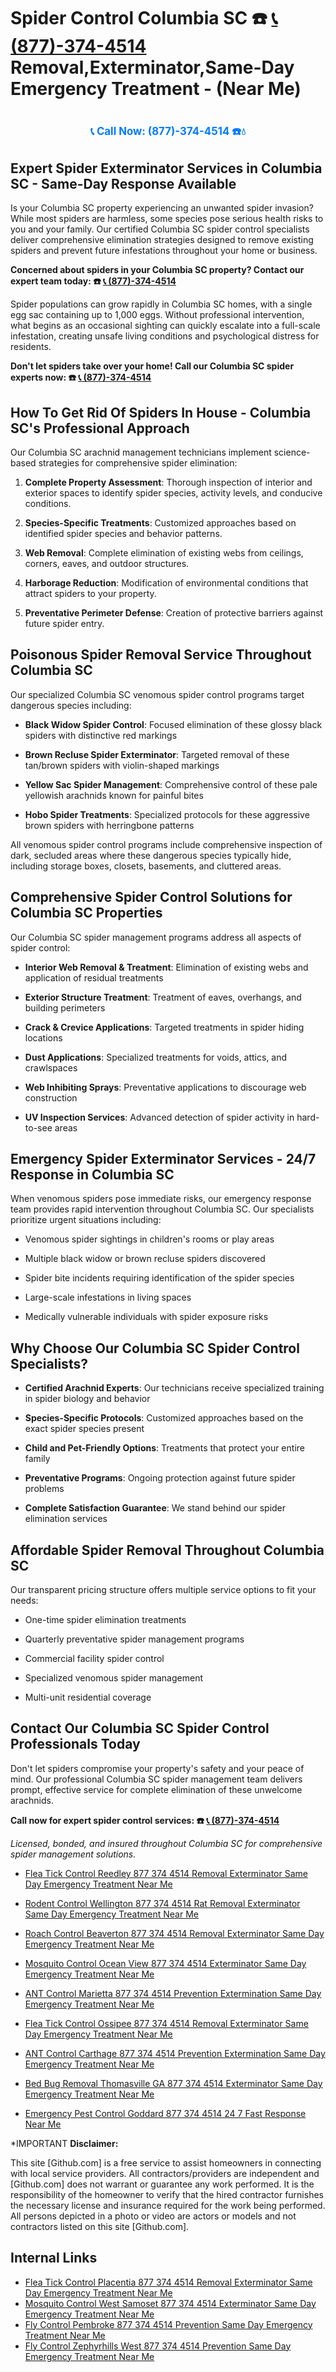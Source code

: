 # Spider Control Columbia SC ☎️ [📞 (877)-374-4514](https://pest-control-4514.netlify.app) Removal,Exterminator,Same-Day Emergency Treatment - (Near Me)
# 

<p align="center" style="font-size: 1.2em; font-weight: bold; margin: 20px 0;">
  <a href="https://pest-control-4514.netlify.app" target="_blank" style="color: #007BFF; text-decoration: none;">📞 Call Now: (877)-374-4514 ☎️💧</a>
</p>

## Expert Spider Exterminator Services in Columbia SC - Same-Day Response Available

Is your Columbia SC property experiencing an unwanted spider invasion? While most spiders are harmless, some species pose serious health risks to you and your family. Our certified Columbia SC spider control specialists deliver comprehensive elimination strategies designed to remove existing spiders and prevent future infestations throughout your home or business.

**Concerned about spiders in your Columbia SC property? Contact our expert team today: ☎️ [📞 (877)-374-4514](https://pest-control-4514.netlify.app)**

Spider populations can grow rapidly in Columbia SC homes, with a single egg sac containing up to 1,000 eggs. Without professional intervention, what begins as an occasional sighting can quickly escalate into a full-scale infestation, creating unsafe living conditions and psychological distress for residents.

**Don't let spiders take over your home! Call our Columbia SC spider experts now: ☎️ [📞 (877)-374-4514](https://pest-control-4514.netlify.app)**

## How To Get Rid Of Spiders In House - Columbia SC's Professional Approach

Our Columbia SC arachnid management technicians implement science-based strategies for comprehensive spider elimination:

1. **Complete Property Assessment**: Thorough inspection of interior and exterior spaces to identify spider species, activity levels, and conducive conditions.

2. **Species-Specific Treatments**: Customized approaches based on identified spider species and behavior patterns.

3. **Web Removal**: Complete elimination of existing webs from ceilings, corners, eaves, and outdoor structures.

4. **Harborage Reduction**: Modification of environmental conditions that attract spiders to your property.

5. **Preventative Perimeter Defense**: Creation of protective barriers against future spider entry.

## Poisonous Spider Removal Service Throughout Columbia SC

Our specialized Columbia SC venomous spider control programs target dangerous species including:

- **Black Widow Spider Control**: Focused elimination of these glossy black spiders with distinctive red markings

- **Brown Recluse Spider Exterminator**: Targeted removal of these tan/brown spiders with violin-shaped markings

- **Yellow Sac Spider Management**: Comprehensive control of these pale yellowish arachnids known for painful bites

- **Hobo Spider Treatments**: Specialized protocols for these aggressive brown spiders with herringbone patterns

All venomous spider control programs include comprehensive inspection of dark, secluded areas where these dangerous species typically hide, including storage boxes, closets, basements, and cluttered areas.

## Comprehensive Spider Control Solutions for Columbia SC Properties

Our Columbia SC spider management programs address all aspects of spider control:

- **Interior Web Removal & Treatment**: Elimination of existing webs and application of residual treatments

- **Exterior Structure Treatment**: Treatment of eaves, overhangs, and building perimeters

- **Crack & Crevice Applications**: Targeted treatments in spider hiding locations

- **Dust Applications**: Specialized treatments for voids, attics, and crawlspaces

- **Web Inhibiting Sprays**: Preventative applications to discourage web construction

- **UV Inspection Services**: Advanced detection of spider activity in hard-to-see areas

## Emergency Spider Exterminator Services - 24/7 Response in Columbia SC

When venomous spiders pose immediate risks, our emergency response team provides rapid intervention throughout Columbia SC. Our specialists prioritize urgent situations including:

- Venomous spider sightings in children's rooms or play areas

- Multiple black widow or brown recluse spiders discovered

- Spider bite incidents requiring identification of the spider species

- Large-scale infestations in living spaces

- Medically vulnerable individuals with spider exposure risks

## Why Choose Our Columbia SC Spider Control Specialists?

- **Certified Arachnid Experts**: Our technicians receive specialized training in spider biology and behavior

- **Species-Specific Protocols**: Customized approaches based on the exact spider species present

- **Child and Pet-Friendly Options**: Treatments that protect your entire family

- **Preventative Programs**: Ongoing protection against future spider problems

- **Complete Satisfaction Guarantee**: We stand behind our spider elimination services

## Affordable Spider Removal Throughout Columbia SC

Our transparent pricing structure offers multiple service options to fit your needs:

- One-time spider elimination treatments

- Quarterly preventative spider management programs

- Commercial facility spider control

- Specialized venomous spider management

- Multi-unit residential coverage

## Contact Our Columbia SC Spider Control Professionals Today

Don't let spiders compromise your property's safety and your peace of mind. Our professional Columbia SC spider management team delivers prompt, effective service for complete elimination of these unwelcome arachnids.

**Call now for expert spider control services: ☎️ [📞 (877)-374-4514](https://pest-control-4514.netlify.app)**

*Licensed, bonded, and insured throughout Columbia SC for comprehensive spider management solutions.*


- [Flea Tick Control Reedley 877 374 4514 Removal Exterminator Same Day Emergency Treatment Near Me](https://github.com/allyoucaneatsushiin/plumbing-texas/blob/main/Flea-Tick-Control-Reedley-877-374-4514-Removal-Exterminator-Same-Day-Emergency-Treatment-Near-Me.md)
- [Rodent Control Wellington 877 374 4514 Rat Removal Exterminator Same Day Emergency Treatment Near Me](https://github.com/allyoucaneatsushiin/plumbing-texas/blob/main/Rodent-Control-Wellington-877-374-4514-Rat-Removal-Exterminator-Same-Day-Emergency-Treatment-Near-Me.md)
- [Roach Control Beaverton 877 374 4514 Removal Exterminator Same Day Emergency Treatment Near Me](https://github.com/allyoucaneatsushiin/plumbing-texas/blob/main/Roach-Control-Beaverton-877-374-4514-Removal-Exterminator-Same-Day-Emergency-Treatment-Near-Me.md)


- [Mosquito Control Ocean View 877 374 4514 Exterminator Same Day Emergency Treatment Near Me](https://github.com/allyoucaneatsushiin/plumbing-texas/blob/main/Mosquito-Control-Ocean-View-877-374-4514-Exterminator-Same-Day-Emergency-Treatment-Near-Me.md)
- [ANT Control Marietta 877 374 4514 Prevention Extermination Same Day Emergency Treatment Near Me](https://github.com/allyoucaneatsushiin/plumbing-texas/blob/main/ANT-Control-Marietta-877-374-4514-Prevention-Extermination-Same-Day-Emergency-Treatment-Near-Me.md)
- [Flea Tick Control Ossipee 877 374 4514 Removal Exterminator Same Day Emergency Treatment Near Me](https://github.com/allyoucaneatsushiin/plumbing-texas/blob/main/Flea-Tick-Control-Ossipee-877-374-4514-Removal-Exterminator-Same-Day-Emergency-Treatment-Near-Me.md)


- [ANT Control Carthage 877 374 4514 Prevention Extermination Same Day Emergency Treatment Near Me](https://github.com/allyoucaneatsushiin/plumbing-texas/blob/main/ANT-Control-Carthage-877-374-4514-Prevention-Extermination-Same-Day-Emergency-Treatment-Near-Me.md)
- [Bed Bug Removal Thomasville GA 877 374 4514 Exterminator Same Day Emergency Treatment Near Me](https://github.com/allyoucaneatsushiin/plumbing-texas/blob/main/Bed-Bug-Removal-Thomasville-GA-877-374-4514-Exterminator-Same-Day-Emergency-Treatment-Near-Me.md)
- [Emergency Pest Control Goddard 877 374 4514 24 7 Fast Response Near Me](https://github.com/allyoucaneatsushiin/plumbing-texas/blob/main/Emergency-Pest-Control-Goddard-877-374-4514-24-7-Fast-Response-Near-Me.md)


*IMPORTANT **Disclaimer:**  

This site [Github.com] is a free service to assist homeowners in connecting with local service providers. All contractors/providers are independent and [Github.com] does not warrant or guarantee any work performed. It is the responsibility of the homeowner to verify that the hired contractor furnishes the necessary license and insurance required for the work being performed. All persons depicted in a photo or video are actors or models and not contractors listed on this site [Github.com].


## Internal Links
- [Flea Tick Control Placentia 877 374 4514 Removal Exterminator Same Day Emergency Treatment Near Me](https://github.com/allyoucaneatsushiin/plumbing-texas/blob/main/Flea-Tick-Control-Placentia-877-374-4514-Removal-Exterminator-Same-Day-Emergency-Treatment-Near-Me.md)
- [Mosquito Control West Samoset 877 374 4514 Exterminator Same Day Emergency Treatment Near Me](https://github.com/allyoucaneatsushiin/plumbing-texas/blob/main/Mosquito-Control-West-Samoset-877-374-4514-Exterminator-Same-Day-Emergency-Treatment-Near-Me.md)
- [Fly Control Pembroke 877 374 4514 Prevention Same Day Emergency Treatment Near Me](https://github.com/allyoucaneatsushiin/plumbing-texas/blob/main/Fly-Control-Pembroke-877-374-4514-Prevention-Same-Day-Emergency-Treatment-Near-Me.md)
- [Fly Control Zephyrhills West 877 374 4514 Prevention Same Day Emergency Treatment Near Me](https://github.com/allyoucaneatsushiin/plumbing-texas/blob/main/Fly-Control-Zephyrhills-West-877-374-4514-Prevention-Same-Day-Emergency-Treatment-Near-Me.md)
